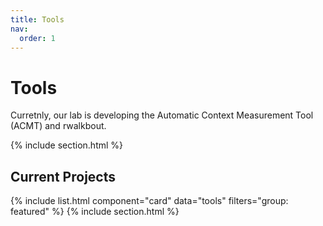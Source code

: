 ```yaml
---
title: Tools
nav:
  order: 1
---
```


# <i class="fas fa-microscope"></i> Tools
Curretnly, our lab is developing the Automatic Context Measurement Tool (ACMT) and rwalkbout.


{% include section.html %}

## Current Projects

{% include list.html component="card" data="tools" filters="group: featured" %}
{% include section.html %} 

